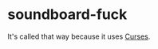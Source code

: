 # soundboard-fuck

It's called that way because it uses [Curses](https://docs.python.org/3/library/curses.html).
